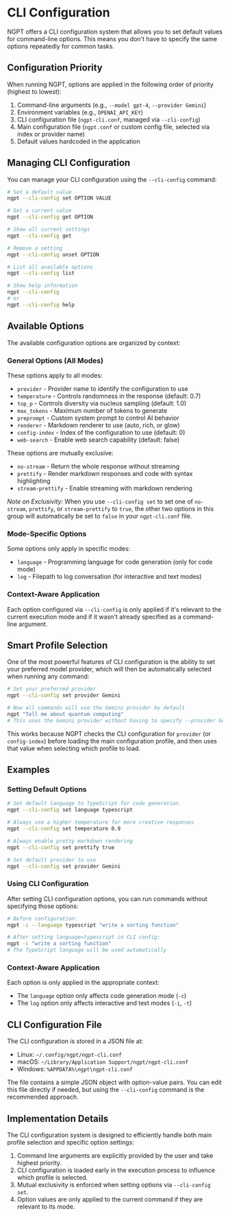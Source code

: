 # CLI Configuration

NGPT offers a CLI configuration system that allows you to set default values for command-line options. This means you don't have to specify the same options repeatedly for common tasks.

## Configuration Priority

When running NGPT, options are applied in the following order of priority (highest to lowest):

1. Command-line arguments (e.g., `--model gpt-4`, `--provider Gemini`)
2. Environment variables (e.g., `OPENAI_API_KEY`)
3. CLI configuration file (`ngpt-cli.conf`, managed via `--cli-config`)
4. Main configuration file (`ngpt.conf` or custom config file, selected via index or provider name)
5. Default values hardcoded in the application

## Managing CLI Configuration

You can manage your CLI configuration using the `--cli-config` command:

```bash
# Set a default value
ngpt --cli-config set OPTION VALUE

# Get a current value
ngpt --cli-config get OPTION

# Show all current settings
ngpt --cli-config get

# Remove a setting
ngpt --cli-config unset OPTION

# List all available options
ngpt --cli-config list

# Show help information
ngpt --cli-config
# or
ngpt --cli-config help
```

## Available Options

The available configuration options are organized by context:

### General Options (All Modes)

These options apply to all modes:

- `provider` - Provider name to identify the configuration to use
- `temperature` - Controls randomness in the response (default: 0.7)
- `top_p` - Controls diversity via nucleus sampling (default: 1.0)
- `max_tokens` - Maximum number of tokens to generate
- `preprompt` - Custom system prompt to control AI behavior
- `renderer` - Markdown renderer to use (auto, rich, or glow)
- `config-index` - Index of the configuration to use (default: 0)
- `web-search` - Enable web search capability (default: false)

These options are mutually exclusive:
- `no-stream` - Return the whole response without streaming
- `prettify` - Render markdown responses and code with syntax highlighting
- `stream-prettify` - Enable streaming with markdown rendering

*Note on Exclusivity:* When you use `--cli-config set` to set one of `no-stream`, `prettify`, or `stream-prettify` to `true`, the other two options in this group will automatically be set to `false` in your `ngpt-cli.conf` file.

### Mode-Specific Options

Some options only apply in specific modes:

- `language` - Programming language for code generation (only for code mode)
- `log` - Filepath to log conversation (for interactive and text modes)

### Context-Aware Application

Each option configured via `--cli-config` is only applied if it's relevant to the current execution mode and if it wasn't already specified as a command-line argument.

## Smart Profile Selection

One of the most powerful features of CLI configuration is the ability to set your preferred model provider, which will then be automatically selected when running any command:

```bash
# Set your preferred provider
ngpt --cli-config set provider Gemini

# Now all commands will use the Gemini provider by default
ngpt "Tell me about quantum computing"
# This uses the Gemini provider without having to specify --provider Gemini
```

This works because NGPT checks the CLI configuration for `provider` (or `config-index`) before loading the main configuration profile, and then uses that value when selecting which profile to load.

## Examples

### Setting Default Options

```bash
# Set default language to TypeScript for code generation
ngpt --cli-config set language typescript

# Always use a higher temperature for more creative responses
ngpt --cli-config set temperature 0.9

# Always enable pretty markdown rendering
ngpt --cli-config set prettify true

# Set default provider to use
ngpt --cli-config set provider Gemini
```

### Using CLI Configuration

After setting CLI configuration options, you can run commands without specifying those options:

```bash
# Before configuration:
ngpt -c --language typescript "write a sorting function"

# After setting language=typescript in CLI config:
ngpt -c "write a sorting function"
# The TypeScript language will be used automatically
```

### Context-Aware Application

Each option is only applied in the appropriate context:

- The `language` option only affects code generation mode (`-c`)
- The `log` option only affects interactive and text modes (`-i`, `-t`)

## CLI Configuration File

The CLI configuration is stored in a JSON file at:

- Linux: `~/.config/ngpt/ngpt-cli.conf`
- macOS: `~/Library/Application Support/ngpt/ngpt-cli.conf`
- Windows: `%APPDATA%\ngpt\ngpt-cli.conf`

The file contains a simple JSON object with option-value pairs. You can edit this file directly if needed, but using the `--cli-config` command is the recommended approach.

## Implementation Details

The CLI configuration system is designed to efficiently handle both main profile selection and specific option settings:

1. Command line arguments are explicitly provided by the user and take highest priority.
2. CLI configuration is loaded early in the execution process to influence which profile is selected.
3. Mutual exclusivity is enforced when setting options via `--cli-config set`.
4. Option values are only applied to the current command if they are relevant to its mode. 
